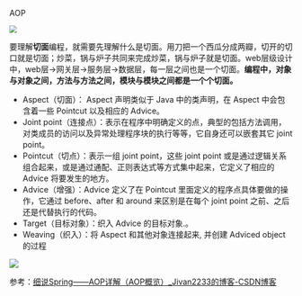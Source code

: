 AOP

<img src="D:\thing\JAVAdemo\src\异常经验\img\aop.png" style="zoom: 80%;" />

要理解**切面**编程，就需要先理解什么是切面。用刀把一个西瓜分成两瓣，切开的切口就是切面；炒菜，锅与炉子共同来完成炒菜，锅与炉子就是切面。web层级设计中，web层->网关层->服务层->数据层，每一层之间也是一个切面。**编程中，对象与对象之间，方法与方法之间，模块与模块之间都是一个个切面。**

- Aspect（切面）： Aspect 声明类似于 Java 中的类声明，在 Aspect 中会包含着一些 Pointcut 以及相应的 Advice。
- Joint point（连接点）：表示在程序中明确定义的点，典型的包括方法调用，对类成员的访问以及异常处理程序块的执行等等，它自身还可以嵌套其它 joint point。
- Pointcut（切点）：表示一组 joint point，这些 joint point 或是通过逻辑关系组合起来，或是通过通配、正则表达式等方式集中起来，它定义了相应的 Advice 将要发生的地方。
- Advice（增强）：Advice 定义了在 Pointcut 里面定义的程序点具体要做的操作，它通过 before、after 和 around 来区别是在每个 joint point 之前、之后还是代替执行的代码。
- Target（目标对象）：织入 Advice 的目标对象.。
- Weaving（织入）：将 Aspect 和其他对象连接起来, 并创建 Adviced object 的过程

![](D:\thing\JAVAdemo\src\异常经验\img\概念.png)

参考：[细说Spring——AOP详解（AOP概览）_Jivan2233的博客-CSDN博客](https://blog.csdn.net/q982151756/article/details/80513340?ops_request_misc=%7B%22request%5Fid%22%3A%22169147663316800227445943%22%2C%22scm%22%3A%2220140713.130102334..%22%7D&request_id=169147663316800227445943&biz_id=0&utm_medium=distribute.pc_search_result.none-task-blog-2~all~top_positive~default-1-80513340-null-null.142^v92^insert_down28v1&utm_term=aop&spm=1018.2226.3001.4187)







